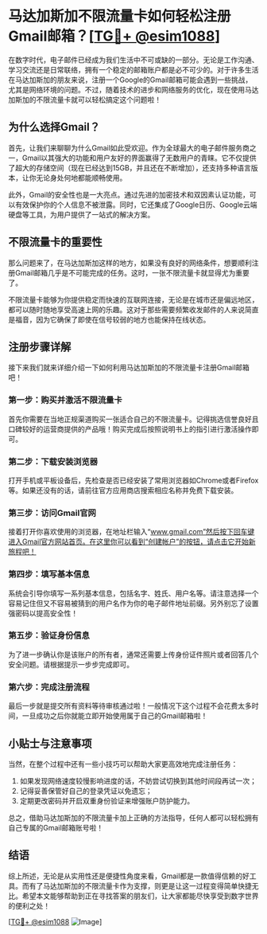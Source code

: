 # 马达加斯加不限流量卡如何轻松注册Gmail邮箱？[[TG💪+ @esim1088](https://t.me/s/esim1088)]

在数字时代，电子邮件已经成为我们生活中不可或缺的一部分。无论是工作沟通、学习交流还是日常联络，拥有一个稳定的邮箱账户都是必不可少的。对于许多生活在马达加斯加的朋友来说，注册一个Google的Gmail邮箱可能会遇到一些挑战，尤其是网络环境的问题。不过，随着技术的进步和网络服务的优化，现在使用马达加斯加的不限流量卡就可以轻松搞定这个问题啦！

## 为什么选择Gmail？

首先，让我们来聊聊为什么Gmail如此受欢迎。作为全球最大的电子邮件服务商之一，Gmail以其强大的功能和用户友好的界面赢得了无数用户的青睐。它不仅提供了超大的存储空间（现在已经达到15GB，并且还在不断增加），还支持多种语言版本，让你无论身处何地都能顺畅使用。

此外，Gmail的安全性也是一大亮点。通过先进的加密技术和双因素认证功能，可以有效保护你的个人信息不被泄露。同时，它还集成了Google日历、Google云端硬盘等工具，为用户提供了一站式的解决方案。

## 不限流量卡的重要性

那么问题来了，在马达加斯加这样的地方，如果没有良好的网络条件，想要顺利注册Gmail邮箱几乎是不可能完成的任务。这时，一张不限流量卡就显得尤为重要了。

不限流量卡能够为你提供稳定而快速的互联网连接，无论是在城市还是偏远地区，都可以随时随地享受高速上网的乐趣。这对于那些需要频繁收发邮件的人来说简直是福音，因为它确保了即使在信号较弱的地方也能保持在线状态。

## 注册步骤详解

接下来我们就来详细介绍一下如何利用马达加斯加的不限流量卡注册Gmail邮箱吧！

### 第一步：购买并激活不限流量卡

首先你需要在当地正规渠道购买一张适合自己的不限流量卡。记得挑选信誉良好且口碑较好的运营商提供的产品哦！购买完成后按照说明书上的指引进行激活操作即可。

### 第二步：下载安装浏览器

打开手机或平板设备后，先检查是否已经安装了常用浏览器如Chrome或者Firefox等。如果还没有的话，请前往官方应用商店搜索相应名称并免费下载安装。

### 第三步：访问Gmail官网

接着打开你喜欢使用的浏览器，在地址栏输入“www.gmail.com”然后按下回车键进入Gmail官方网站首页。在这里你可以看到“创建帐户”的按钮，请点击它开始新旅程吧！

### 第四步：填写基本信息

系统会引导你填写一系列基本信息，包括名字、姓氏、用户名等。请注意选择一个容易记住但又不容易被猜到的用户名作为你的电子邮件地址前缀。另外别忘了设置强密码以提高安全性！

### 第五步：验证身份信息

为了进一步确认你是该账户的所有者，通常还需要上传身份证件照片或者回答几个安全问题。请根据提示一步步完成即可。

### 第六步：完成注册流程

最后一步就是提交所有资料等待审核通过啦！一般情况下这个过程不会花费太多时间，一旦成功之后你就能立即开始使用属于自己的Gmail邮箱啦！

## 小贴士与注意事项

当然，在整个过程中还有一些小技巧可以帮助大家更高效地完成注册任务：

1. 如果发现网络速度较慢影响进度的话，不妨尝试切换到其他时间段再试一次；
2. 记得妥善保管好自己的登录凭证以免遗忘；
3. 定期更改密码并开启双重身份验证来增强账户防护能力。

总之，借助马达加斯加的不限流量卡加上正确的方法指导，任何人都可以轻松拥有自己专属的Gmail邮箱账号啦！

## 结语

综上所述，无论是从实用性还是便捷性角度来看，Gmail都是一款值得信赖的好工具。而有了马达加斯加的不限流量卡作为支撑，则更是让这一过程变得简单快捷无比。希望本文能够帮助到正在寻找答案的朋友们，让大家都能尽快享受到数字世界的便利之处！

[[TG💪+ @esim1088](https://t.me/s/esim1088) ![Image](https://i.postimg.cc/4NQfJmqS/Snipaste-2025-05-13-00-14-12.png)]